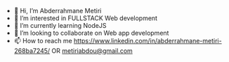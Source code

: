 - 👋 Hi, I’m Abderrahmane Metiri
- 👀 I’m interested in FULLSTACK Web development
- 🌱 I’m currently learning NodeJS
- 💞️ I’m looking to collaborate on Web app development
- 📫 How to reach me https://www.linkedin.com/in/abderrahmane-metiri-268ba7245/ OR metiriabdou@gmail.com

<!---
Abdou-MTR/Abdou-MTR is a ✨ special ✨ repository because its `README.md` (this file) appears on your GitHub profile.
You can click the Preview link to take a look at your changes.
--->
